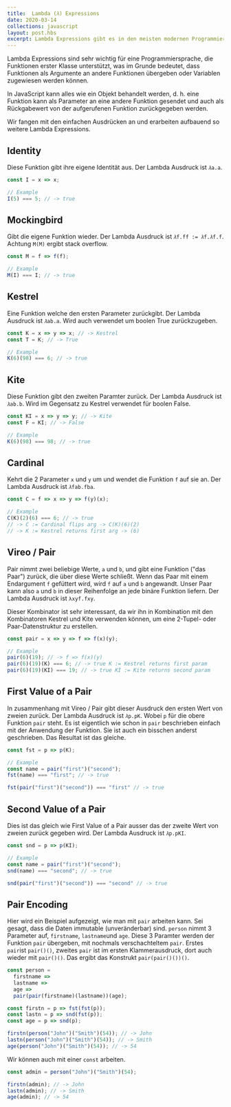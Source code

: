 ```yaml
---
title:  Lambda (𝜆) Expressions
date: 2020-03-14
collections: javascript
layout: post.hbs
excerpt: Lambda Expressions gibt es in den meisten modernen Programmiersprachen. Sie sind einfach Ausdrücke, die Funktionen erzeugen. Hier werden ein paar aufgezählt.
---
```


Lambda Expressions sind sehr wichtig für eine Programmiersprache, die Funktionen erster Klasse unterstützt, was im Grunde bedeutet, dass Funktionen als Argumente an andere Funktionen übergeben oder Variablen zugewiesen werden können. 

In JavaScript kann alles wie ein Objekt behandelt werden, d. h. eine Funktion kann als Parameter an eine andere Funktion gesendet und auch als Rückgabewert von der aufgerufenen Funktion zurückgegeben werden.

Wir fangen mit den einfachen Ausdrücken an und erarbeiten aufbauend so weitere Lambda Expressions.

## Identity

Diese Funktion gibt ihre eigene Identität aus. Der Lambda Ausdruck ist `𝜆a.a`.

```js
const I = x => x; 

// Example
I(5) === 5; // -> true
```

## Mockingbird

Gibt die eigene Funktion wieder. Der Lambda Ausdruck ist `𝜆f.ff := 𝜆f.𝜆f.f`. Achtung `M(M)` ergibt stack overflow.

```js
const M = f => f(f);

// Example
M(I) === I; // -> true
```

## Kestrel

Eine Funktion welche den ersten Parameter zurückgibt. Der Lambda Ausdruck ist `𝜆ab.a`. Wird auch verwendet um boolen True zurückzugeben. 

```js
const K = x => y => x; // -> Kestrel
const T = K; // -> True

// Example
K(6)(98) === 6; // -> true
```

## Kite

Diese Funktion gibt den zweiten Paramter zurück. Der Lambda Ausdruck ist `𝜆ab.b`. Wird im Gegensatz zu Kestrel verwendet für boolen False. 


```js
const KI = x => y => y; // -> Kite
const F = KI; // -> False

// Example
K(6)(98) === 98; // -> true
```

## Cardinal

Kehrt die 2 Parameter `x` und `y` um und wendet die Funktion `f` auf sie an. Der Lambda Ausdruck ist `𝜆fab.fba`.

```js
const C = f => x => y => f(y)(x);

// Example
C(K)(2)(6) === 6; // -> true
// -> C := Cardinal flips arg -> C(K)(6)(2)
// -> K := Kestrel returns first arg -> (6)
```

## Vireo / Pair

Pair nimmt zwei beliebige Werte, `a` und `b`, und gibt eine Funktion ("das Paar") zurück, die über diese Werte schließt. Wenn das Paar mit einem Endargument `f` gefüttert wird, wird `f` auf `a` und `b` angewandt. Unser Paar kann also `a` und `b` in dieser Reihenfolge an jede binäre Funktion liefern. Der Lambda Ausdruck ist `λxyf.fxy`.

Dieser Kombinator ist sehr interessant, da wir ihn in Kombination mit den Kombinatoren Kestrel und Kite verwenden können, um eine 2-Tupel- oder Paar-Datenstruktur zu erstellen.

```js
const pair = x => y => f => f(x)(y);

// Example
pair(6)(19); // -> f => f(x)(y)
pair(6)(19)(K) === 6; // -> true K := Kestrel returns first param
pair(6)(19)(KI) === 19; // -> true KI := Kite returns second param
```

## First Value of a Pair

In zusammenhang mit Vireo / Pair gibt dieser Ausdruck den ersten Wert von zweien zurück. Der Lambda Ausdruck ist `𝜆p.pK`. Wobei `p` für die obere Funktion `pair` steht. Es ist eigentlich wie schon in `pair` beschrieben einfach mit der Anwendung der Funktion. Sie ist auch ein bisschen anderst geschrieben. Das Resultat ist das gleiche.

```js
const fst = p => p(K);

// Example
const name = pair("first")("second");
fst(name) === "first"; // -> true

fst(pair("first")("second")) === "first" // -> true
```

## Second Value of a Pair

Dies ist das gleich wie First Value of a Pair ausser das der zweite Wert von zweien zurück gegeben wird. Der Lambda Ausdruck ist `𝜆p.pKI`.

```js
const snd = p => p(KI);

// Example
const name = pair("first")("second");
snd(name) === "second"; // -> true

snd(pair("first")("second")) === "second" // -> true
```

## Pair Encoding

Hier wird ein Beispiel aufgezeigt, wie man mit `pair` arbeiten kann. Sei gesagt, dass die Daten immutable (unveränderbar) sind. `person` nimmt 3 Parameter auf, `firstname`, `lastname`und `age`. Diese 3 Paramter werden der Funktion `pair` übergeben, mit nochmals verschachteltem `pair`. Erstes `pair`ist `pair()()`, zweites `pair` ist im ersten Klammerausdruck, dort auch wieder mit `pair()()`. Das ergibt das Konstrukt `pair(pair()())()`.

```js
const person = 
  firstname => 
  lastname => 
  age => 
  pair(pair(firstname)(lastname))(age);

const firstn = p => fst(fst(p)); 
const lastn = p => snd(fst(p)); 
const age = p => snd(p);

firstn(person("John")("Smith")(54)); // -> John
lastn(person("John")("Smith")(54)); // -> Smith
age(person("John")("Smith")(54)); // -> 54
```

Wir können auch mit einer `const` arbeiten.

```js
const admin = person("John")("Smith")(54);

firstn(admin); // -> John
lastn(admin); // -> Smith
age(admin); // -> 54
```